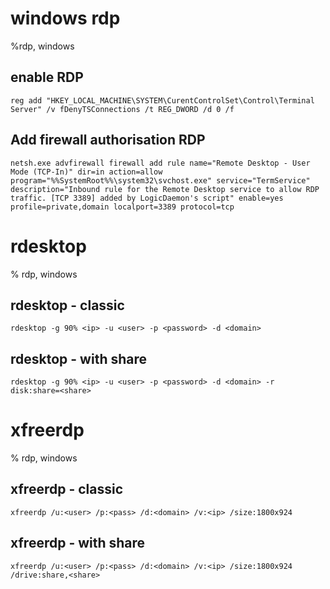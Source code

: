 # windows rdp

%rdp, windows

## enable RDP
```
reg add "HKEY_LOCAL_MACHINE\SYSTEM\CurentControlSet\Control\Terminal Server" /v fDenyTSConnections /t REG_DWORD /d 0 /f
```

## Add firewall authorisation RDP
```
netsh.exe advfirewall firewall add rule name="Remote Desktop - User Mode (TCP-In)" dir=in action=allow program="%%SystemRoot%%\system32\svchost.exe" service="TermService" description="Inbound rule for the Remote Desktop service to allow RDP traffic. [TCP 3389] added by LogicDaemon's script" enable=yes profile=private,domain localport=3389 protocol=tcp
```

# rdesktop
% rdp, windows

## rdesktop - classic
```
rdesktop -g 90% <ip> -u <user> -p <password> -d <domain>
```

## rdesktop - with share
```
rdesktop -g 90% <ip> -u <user> -p <password> -d <domain> -r disk:share=<share>
```

# xfreerdp

% rdp, windows

## xfreerdp - classic
```
xfreerdp /u:<user> /p:<pass> /d:<domain> /v:<ip> /size:1800x924
```

## xfreerdp - with share
```
xfreerdp /u:<user> /p:<pass> /d:<domain> /v:<ip> /size:1800x924 /drive:share,<share>
```